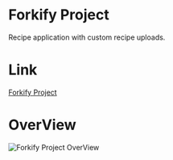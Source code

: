 # Forkify Project

Recipe application with custom recipe uploads.

# Link

[Forkify Project](https://forkify-app-roman.netlify.app/)

# OverView
![Forkify Project OverView](src/Forkify_Project_OverView.gif)
